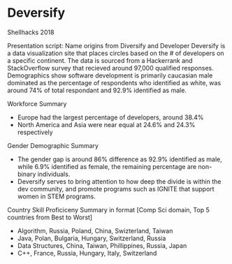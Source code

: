 # Deversify
Shellhacks 2018

Presentation script:
Name origins from Diversify and Developer 
Deversify is a data visualization site that places circles based on the # of developers on a specific continent. The data is sourced from a Hackerrank and StackOverflow survey that recieved around 97,000 qualified responses. Demographics show software development is primarily caucasian male dominated as the percentage of respondents who identified as white, was around 74% of total respondant and 92.9% identified as male.

Workforce Summary
* Europe had the largest percentage of developers, around 38.4%
* North America and Asia were near equal at 24.6% and 24.3% respectively


Gender Demographic Summary
* The gender gap is around 86% difference as 92.9% identified as male, while 6.9% identified as female, the remaining percentage are non-binary individuals.
* Deversify serves to bring attention to how deep the divide is within the dev community, and promote programs such as IGNITE that support women in STEM programs.

Country Skill Proficiceny Summary in format [Comp Sci domain, Top 5 countries from Best to Worst]
* Algorithm, Russia, Poland, China, Swizterland, Taiwan
* Java, Polan, Bulgaria, Hungary, Switzerland, Russia
* Data Structures, China, Taiwan, Phillippines, Russia, Japan 
* C++, France, Russia, Hungary, Italy, Switzerland
